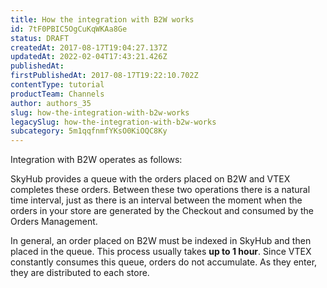```yaml
---
title: How the integration with B2W works
id: 7tF0PBIC5OgCuKqWKAa8Ge
status: DRAFT
createdAt: 2017-08-17T19:04:27.137Z
updatedAt: 2022-02-04T17:43:21.426Z
publishedAt: 
firstPublishedAt: 2017-08-17T19:22:10.702Z
contentType: tutorial
productTeam: Channels
author: authors_35
slug: how-the-integration-with-b2w-works
legacySlug: how-the-integration-with-b2w-works
subcategory: 5m1qqfnmfYKsO0KiOQC8Ky
---
```


Integration with B2W operates as follows:

SkyHub provides a queue with the orders placed on B2W and VTEX completes these orders. Between these two operations there is a natural time interval, just as there is an interval between the moment when the orders in your store are generated by the Checkout and consumed by the Orders Management.

In general, an order placed on B2W must be indexed in SkyHub and then placed in the queue. This process usually takes **up to 1 hour**. Since VTEX constantly consumes this queue, orders do not accumulate. As they enter, they are distributed to each store.
